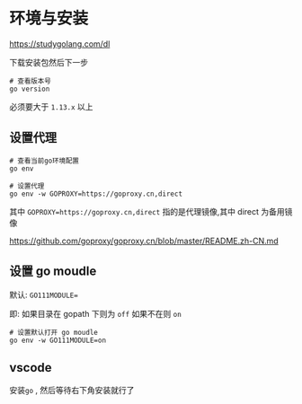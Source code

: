 # 环境与安装

https://studygolang.com/dl

下载安装包然后下一步

```shell
# 查看版本号
go version
```

必须要大于 `1.13.x` 以上

## 设置代理

```shell
# 查看当前go环境配置
go env

# 设置代理
go env -w GOPROXY=https://goproxy.cn,direct

```

其中
`GOPROXY=https://goproxy.cn,direct`
指的是代理镜像,其中 direct 为备用镜像

<https://github.com/goproxy/goproxy.cn/blob/master/README.zh-CN.md>

## 设置 go moudle

默认: `GO111MODULE=`

即: 如果目录在 gopath 下则为 `off`
如果不在则 `on`

```shell
# 设置默认打开 go moudle
go env -w GO111MODULE=on

```

## vscode

安装`go` , 然后等待右下角安装就行了
